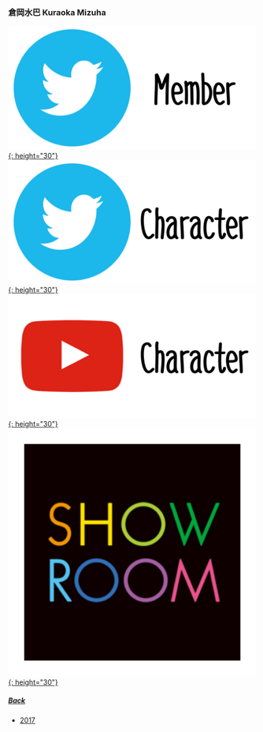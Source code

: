 ### 倉岡水巴 Kuraoka Mizuha 
[![twitter_@mizuha_227](../../../Img/Icon_Twitter_Mem.PNG){: height="30"}](https://twitter.com/mizuha_227) [![twitter_@_konomiyako](../../../Img/Icon_Twitter_Char.PNG){: height="30"}](https://twitter.com/_konomiyako) [![youtube](../../../Img/Icon_Youtube_Char.PNG){: height="30"}](https://www.youtube.com/channel/UCYhvWgtwFXu0YfdGjTOdkTQ) [![showroom_digital_idol_21](../../../Img/Icon_Showroom.PNG){: height="30"}](https://www.showroom-live.com/room/profile?room_id=87777) 
##### [Back](../../../readme.md)

- [2017](Mizuha2017.md)

